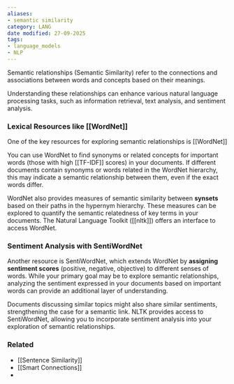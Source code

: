 ```yaml
---
aliases:
- semantic similarity
category: LANG
date modified: 27-09-2025
tags:
- language_models
- NLP
---
```

Semantic relationships (Semantic Similarity) refer to the connections and associations between words and concepts based on their meanings. 

Understanding these relationships can enhance various natural language processing tasks, such as information retrieval, text analysis, and sentiment analysis.

### Lexical Resources like [[WordNet]]

One of the key resources for exploring semantic relationships is [[WordNet]]

You can use WordNet to find synonyms or related concepts for important words (those with high [[TF-IDF]] scores) in your documents. If different documents contain synonyms or words related in the WordNet hierarchy, this may indicate a semantic relationship between them, even if the exact words differ.

WordNet also provides measures of semantic similarity between **synsets** based on their paths in the hypernym hierarchy. These measures can be explored to quantify the semantic relatedness of key terms in your documents. The Natural Language Toolkit ([[nltk]]) offers an interface to access WordNet.

### Sentiment Analysis with SentiWordNet

Another resource is SentiWordNet, which extends WordNet by **assigning sentiment scores** (positive, negative, objective) to different senses of words. While your primary goal may be to explore semantic relationships, analyzing the sentiment expressed in your documents based on important words can provide an additional layer of understanding. 

Documents discussing similar topics might also share similar sentiments, strengthening the case for a semantic link. NLTK provides access to SentiWordNet, allowing you to incorporate sentiment analysis into your exploration of semantic relationships.

### Related
- [[Sentence Similarity]]
- [[Smart Connections]]
- 